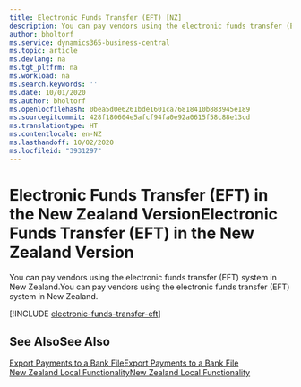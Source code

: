 ```yaml
---
title: Electronic Funds Transfer (EFT) [NZ]
description: You can pay vendors using the electronic funds transfer (EFT) system in New Zealand.
author: bholtorf
ms.service: dynamics365-business-central
ms.topic: article
ms.devlang: na
ms.tgt_pltfrm: na
ms.workload: na
ms.search.keywords: ''
ms.date: 10/01/2020
ms.author: bholtorf
ms.openlocfilehash: 0bea5d0e6261bde1601ca76818410b883945e189
ms.sourcegitcommit: 428f180604e5afcf94fa0e92a0615f58c88e13cd
ms.translationtype: HT
ms.contentlocale: en-NZ
ms.lasthandoff: 10/02/2020
ms.locfileid: "3931297"
---
```

# <a name="electronic-funds-transfer-eft-in-the-new-zealand-version"></a><span data-ttu-id="6ad15-103">Electronic Funds Transfer (EFT) in the New Zealand Version</span><span class="sxs-lookup"><span data-stu-id="6ad15-103">Electronic Funds Transfer (EFT) in the New Zealand Version</span></span>

<span data-ttu-id="6ad15-104">You can pay vendors using the electronic funds transfer (EFT) system in New Zealand.</span><span class="sxs-lookup"><span data-stu-id="6ad15-104">You can pay vendors using the electronic funds transfer (EFT) system in New Zealand.</span></span>  

[!INCLUDE [electronic-funds-transfer-eft](../includes/AUNZ/electronic-funds-transfer-eft.md)]

## <a name="see-also"></a><span data-ttu-id="6ad15-105">See Also</span><span class="sxs-lookup"><span data-stu-id="6ad15-105">See Also</span></span>

[<span data-ttu-id="6ad15-106">Export Payments to a Bank File</span><span class="sxs-lookup"><span data-stu-id="6ad15-106">Export Payments to a Bank File</span></span>](../../finance-make-payments-with-bank-data-conversion-service-or-sepa-credit-transfer.md#exporting-payments-to-a-bank-file)  
[<span data-ttu-id="6ad15-107">New Zealand Local Functionality</span><span class="sxs-lookup"><span data-stu-id="6ad15-107">New Zealand Local Functionality</span></span>](new-zealand-local-functionality.md)
